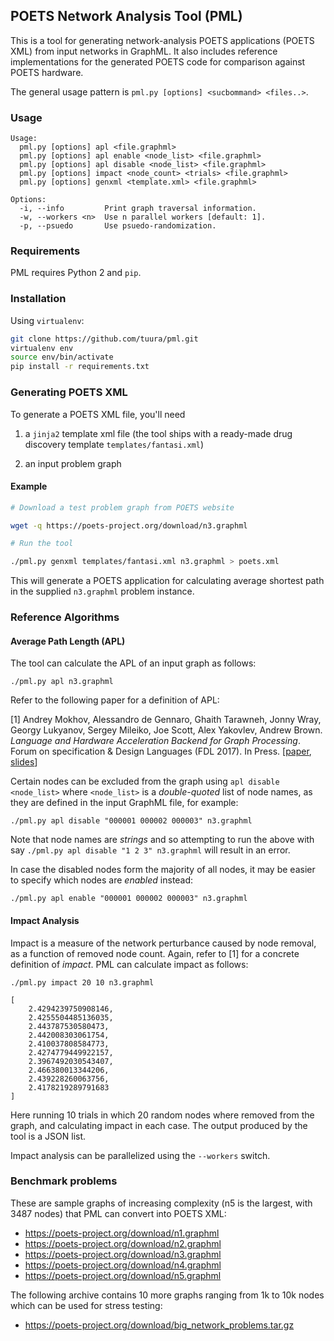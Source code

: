 ## POETS Network Analysis Tool (PML)

This is a tool for generating network-analysis POETS applications (POETS XML)
from input networks in GraphML. It also includes reference implementations for
the generated POETS code for comparison against POETS hardware.

The general usage pattern is `pml.py [options] <sucbommand> <files..>`.

### Usage

```
Usage:
  pml.py [options] apl <file.graphml>
  pml.py [options] apl enable <node_list> <file.graphml>
  pml.py [options] apl disable <node_list> <file.graphml>
  pml.py [options] impact <node_count> <trials> <file.graphml>
  pml.py [options] genxml <template.xml> <file.graphml>

Options:
  -i, --info         Print graph traversal information.
  -w, --workers <n>  Use n parallel workers [default: 1].
  -p, --psuedo       Use psuedo-randomization.
```

### Requirements

PML requires Python 2 and `pip`.

### Installation

Using `virtualenv`:

```bash
git clone https://github.com/tuura/pml.git
virtualenv env
source env/bin/activate
pip install -r requirements.txt
```

### Generating POETS XML

To generate a POETS XML file, you'll need

1. a `jinja2` template xml file (the tool ships with a ready-made drug
discovery template `templates/fantasi.xml`)

2. an input problem graph

#### Example

```bash
# Download a test problem graph from POETS website

wget -q https://poets-project.org/download/n3.graphml

# Run the tool

./pml.py genxml templates/fantasi.xml n3.graphml > poets.xml
```

This will generate a POETS application for calculating average shortest path
in the supplied `n3.graphml` problem instance.

### Reference Algorithms

#### Average Path Length (APL)

The tool can calculate the APL of an input graph as follows:

```
./pml.py apl n3.graphml
```

Refer to the following paper for a definition of APL:

[1] Andrey Mokhov, Alessandro de Gennaro, Ghaith Tarawneh, Jonny Wray, Georgy Lukyanov, Sergey Mileiko, Joe Scott, Alex Yakovlev, Andrew Brown. _Language and Hardware Acceleration Backend for Graph Processing_. Forum on specification & Design Languages (FDL 2017). In Press.
[[paper](https://github.com/tuura/papers/blob/master/fdl-2017/graphs-on-fpga.pdf),
[slides](https://github.com/tuura/papers/blob/master/fdl-2017/graphs-on-fpga-slides.pdf)]

Certain nodes can be excluded from the graph using `apl disable <node_list>` where `<node_list>` is a *double-quoted* list of node names, as they are defined in the input GraphML file, for example:

```
./pml.py apl disable "000001 000002 000003" n3.graphml
```

Note that node names are *strings* and so attempting to run the above with say `./pml.py apl disable "1 2 3" n3.graphml` will result in an error.

In case the disabled nodes form the majority of all nodes, it may be easier to
specify which nodes are _enabled_ instead:

```
./pml.py apl enable "000001 000002 000003" n3.graphml
```

#### Impact Analysis

Impact is a measure of the network perturbance caused by node removal, as a
function of removed node count. Again, refer to [1] for a concrete definition
of _impact_. PML can calculate impact as follows:

```
./pml.py impact 20 10 n3.graphml

[
    2.4294239750908146,
    2.4255504485136035,
    2.443787530580473,
    2.442008303061754,
    2.410037808584773,
    2.4274779449922157,
    2.3967492030543407,
    2.466380013344206,
    2.439228260063756,
    2.4178219289791683
]
```

Here running 10 trials in which 20 random nodes where removed from the graph,
and calculating impact in each case. The output produced by the tool is a JSON list.

Impact analysis can be parallelized using the `--workers` switch.

### Benchmark problems

These are sample graphs of increasing complexity (n5 is the largest, with 3487
nodes) that PML can convert into POETS XML:

* https://poets-project.org/download/n1.graphml
* https://poets-project.org/download/n2.graphml
* https://poets-project.org/download/n3.graphml
* https://poets-project.org/download/n4.graphml
* https://poets-project.org/download/n5.graphml

The following archive contains 10 more graphs ranging from 1k to 10k nodes
which can be used for stress testing:

* https://poets-project.org/download/big_network_problems.tar.gz
